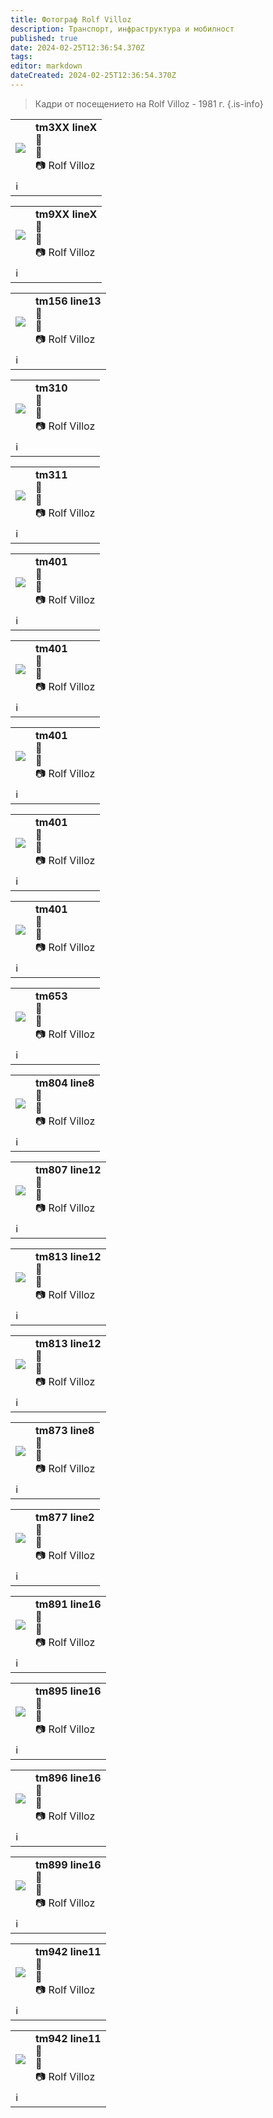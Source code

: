 ```yaml
---
title: Фотограф Rolf Villoz
description: Транспорт, инфраструктура и мобилност
published: true
date: 2024-02-25T12:36:54.370Z
tags: 
editor: markdown
dateCreated: 2024-02-25T12:36:54.370Z
---
```


> Кадри от посещението на Rolf Villoz - 1981 г.
{.is-info}


<!--следващ пост--> 
<div class="table-responsive"><table style="width:100%"><tr>
<td><img src="http://46.10.181.183:1518/trinmo/gallery/rolf-villoz/tm3_%2081-088-005.jpg"></td>
<td><b>tm3XX lineX</b><br> 🚋 <a href=""></a><br>📌<br> 📷  Rolf Villoz</td></tr>
  <td colspan=2 >ℹ️ </td></table></div>

<!--следващ пост--> 
<div class="table-responsive"><table style="width:100%"><tr>
<td><img src="http://46.10.181.183:1518/trinmo/gallery/rolf-villoz/tm9_%2081-088-024.jpg"></td>
<td><b>tm9XX lineX</b><br> 🚋 <a href=""></a><br>📌<br> 📷  Rolf Villoz</td></tr>
  <td colspan=2 >ℹ️ </td></table></div>
  
<!--следващ пост--> 
<div class="table-responsive"><table style="width:100%"><tr>
<td><img src="http://46.10.181.183:1518/trinmo/gallery/rolf-villoz/tm156%20line13%2081-088-013.jpg"></td>
<td><b>tm156 line13</b><br> 🚋 <a href=""></a><br>📌<br> 📷  Rolf Villoz</td></tr>
  <td colspan=2 >ℹ️ </td></table></div>  
  
<!--следващ пост--> 
<div class="table-responsive"><table style="width:100%"><tr>
<td><img src="http://46.10.181.183:1518/trinmo/gallery/rolf-villoz/tm310%2081-088-003.jpg"></td>
<td><b>tm310</b><br> 🚋 <a href=""></a><br>📌<br> 📷  Rolf Villoz</td></tr>
  <td colspan=2 >ℹ️ </td></table></div>  
    
  
<!--следващ пост--> 
<div class="table-responsive"><table style="width:100%"><tr>
<td><img src="http://46.10.181.183:1518/trinmo/gallery/rolf-villoz/tm311%2081-088-004.jpg"></td>
<td><b>tm311</b><br> 🚋 <a href=""></a><br>📌<br> 📷  Rolf Villoz</td></tr>
  <td colspan=2 >ℹ️ </td></table></div>    
  
<!--следващ пост--> 
<div class="table-responsive"><table style="width:100%"><tr>
<td><img src="http://46.10.181.183:1518/trinmo/gallery/rolf-villoz/tm401%2081-088-006.jpg"></td>
<td><b>tm401</b><br> 🚋 <a href=""></a><br>📌<br> 📷  Rolf Villoz</td></tr>
  <td colspan=2 >ℹ️ </td></table></div> 
  
<!--следващ пост--> 
<div class="table-responsive"><table style="width:100%"><tr>
<td><img src="http://46.10.181.183:1518/trinmo/gallery/rolf-villoz/tm401%2081-088-007.jpg"></td>
<td><b>tm401</b><br> 🚋 <a href=""></a><br>📌<br> 📷  Rolf Villoz</td></tr>
  <td colspan=2 >ℹ️ </td></table></div>  
  
<!--следващ пост--> 
<div class="table-responsive"><table style="width:100%"><tr>
<td><img src="http://46.10.181.183:1518/trinmo/gallery/rolf-villoz/tm401%2081-088-008.jpg"></td>
<td><b>tm401</b><br> 🚋 <a href=""></a><br>📌<br> 📷  Rolf Villoz</td></tr>
  <td colspan=2 >ℹ️ </td></table></div>  
  
<!--следващ пост--> 
<div class="table-responsive"><table style="width:100%"><tr>
<td><img src="http://46.10.181.183:1518/trinmo/gallery/rolf-villoz/tm401%2081-088-009.jpg"></td>
<td><b>tm401</b><br> 🚋 <a href=""></a><br>📌<br> 📷  Rolf Villoz</td></tr>
  <td colspan=2 >ℹ️ </td></table></div>  
  
<!--следващ пост--> 
<div class="table-responsive"><table style="width:100%"><tr>
<td><img src="http://46.10.181.183:1518/trinmo/gallery/rolf-villoz/tm401%2081-088-010.jpg"></td>
<td><b>tm401</b><br> 🚋 <a href=""></a><br>📌<br> 📷  Rolf Villoz</td></tr>
  <td colspan=2 >ℹ️ </td></table></div>   
  
<!--следващ пост--> 
<div class="table-responsive"><table style="width:100%"><tr>
<td><img src="http://46.10.181.183:1518/trinmo/gallery/rolf-villoz/tm653%20line11%2081-088-020.jpg"></td>
<td><b>tm653</b><br> 🚋 <a href=""></a><br>📌<br> 📷  Rolf Villoz</td></tr>
  <td colspan=2 >ℹ️ </td></table></div>     
  
<!--следващ пост--> 
<div class="table-responsive"><table style="width:100%"><tr>
<td><img src="http://46.10.181.183:1518/trinmo/gallery/rolf-villoz/tm804%20line8%2081-088-018.jpg"></td>
<td><b>tm804 line8</b><br> 🚋 <a href=""></a><br>📌<br> 📷  Rolf Villoz</td></tr>
  <td colspan=2 >ℹ️ </td></table></div>     
  
<!--следващ пост--> 
<div class="table-responsive"><table style="width:100%"><tr>
<td><img src="http://46.10.181.183:1518/trinmo/gallery/rolf-villoz/tm807%20line12%2081-088-014.jpg"></td>
<td><b>tm807 line12</b><br> 🚋 <a href=""></a><br>📌<br> 📷  Rolf Villoz</td></tr>
  <td colspan=2 >ℹ️ </td></table></div>    
  
<!--следващ пост--> 
<div class="table-responsive"><table style="width:100%"><tr>
<td><img src="http://46.10.181.183:1518/trinmo/gallery/rolf-villoz/tm813%20line12%2081-088-011.jpg"></td>
<td><b>tm813 line12</b><br> 🚋 <a href=""></a><br>📌<br> 📷  Rolf Villoz</td></tr>
  <td colspan=2 >ℹ️ </td></table></div>      
  
<!--следващ пост--> 
<div class="table-responsive"><table style="width:100%"><tr>
<td><img src="http://46.10.181.183:1518/trinmo/gallery/rolf-villoz/tm813%20line12%2081-088-012.jpg"></td>
<td><b>tm813 line12</b><br> 🚋 <a href=""></a><br>📌<br> 📷  Rolf Villoz</td></tr>
  <td colspan=2 >ℹ️ </td></table></div>   
  
<!--следващ пост--> 
<div class="table-responsive"><table style="width:100%"><tr>
<td><img src="http://46.10.181.183:1518/trinmo/gallery/rolf-villoz/tm873%20line8%2081-088-023.jpg"></td>
<td><b>tm873 line8</b><br> 🚋 <a href=""></a><br>📌<br> 📷  Rolf Villoz</td></tr>
  <td colspan=2 >ℹ️ </td></table></div>     
  
<!--следващ пост--> 
<div class="table-responsive"><table style="width:100%"><tr>
<td><img src="http://46.10.181.183:1518/trinmo/gallery/rolf-villoz/tm877%20line2%2081-088-002.jpg"></td>
<td><b>tm877 line2</b><br> 🚋 <a href=""></a><br>📌<br> 📷  Rolf Villoz</td></tr>
  <td colspan=2 >ℹ️ </td></table></div>    
  
<!--следващ пост--> 
<div class="table-responsive"><table style="width:100%"><tr>
<td><img src="http://46.10.181.183:1518/trinmo/gallery/rolf-villoz/tm891%20line16%2081-088-021.jpg"></td>
<td><b>tm891 line16</b><br> 🚋 <a href=""></a><br>📌<br> 📷  Rolf Villoz</td></tr>
  <td colspan=2 >ℹ️ </td></table></div>      
  
<!--следващ пост--> 
<div class="table-responsive"><table style="width:100%"><tr>
<td><img src="http://46.10.181.183:1518/trinmo/gallery/rolf-villoz/tm895%20line16%2081-088-017.jpg"></td>
<td><b>tm895 line16</b><br> 🚋 <a href=""></a><br>📌<br> 📷  Rolf Villoz</td></tr>
  <td colspan=2 >ℹ️ </td></table></div>      
  
<!--следващ пост--> 
<div class="table-responsive"><table style="width:100%"><tr>
<td><img src="http://46.10.181.183:1518/trinmo/gallery/rolf-villoz/tm896%20line16%2081-088-022.jpg"></td>
<td><b>tm896 line16</b><br> 🚋 <a href=""></a><br>📌<br> 📷  Rolf Villoz</td></tr>
  <td colspan=2 >ℹ️ </td></table></div>   

<!--следващ пост--> 
<div class="table-responsive"><table style="width:100%"><tr>
<td><img src="http://46.10.181.183:1518/trinmo/gallery/rolf-villoz/tm899%20line16%2081-088-019.jpg"></td>
<td><b>tm899 line16</b><br> 🚋 <a href=""></a><br>📌<br> 📷  Rolf Villoz</td></tr>
  <td colspan=2 >ℹ️ </td></table></div>   

<!--следващ пост--> 
<div class="table-responsive"><table style="width:100%"><tr>
<td><img src="http://46.10.181.183:1518/trinmo/gallery/rolf-villoz/tm942%20line%2011%20(1)%2081-088-016.jpg"></td>
<td><b>tm942 line11</b><br> 🚋 <a href=""></a><br>📌<br> 📷  Rolf Villoz</td></tr>
  <td colspan=2 >ℹ️ </td></table></div>  

<!--следващ пост--> 
<div class="table-responsive"><table style="width:100%"><tr>
<td><img src="http://46.10.181.183:1518/trinmo/gallery/rolf-villoz/tm942%20line11%2081-088-015.jpg"></td>
<td><b>tm942 line11</b><br> 🚋 <a href=""></a><br>📌<br> 📷  Rolf Villoz</td></tr>
  <td colspan=2 >ℹ️ </td></table></div>  

